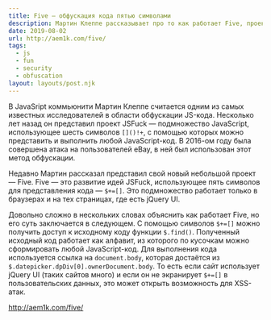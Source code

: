 ```yaml
---
title: Five — обфускация кода пятью символами
description: Мартин Клеппе рассказывает про то как работает Five, проект для обфускации кода с помощью пяти символов
date: 2019-08-02
url: http://aem1k.com/five/
tags:
  - js
  - fun
  - security
  - obfuscation
layout: layouts/post.njk
---
```

В JavaSript коммьюнити Мартин Клеппе считается одним из самых известных исследователей в области обфускации JS-кода. Несколько лет назад он представил проект JSFuck — подмножество JavaScript, использующее шесть символов `[]()!+`, с помощью которых можно представить и выполнить любой JavaScript-код. В 2016-ом году была совершена атака на пользователей eBay, в ней был использован этот метод обфускации.

Недавно Мартин рассказал представил свой новый небольшой проект — Five. Five — это развитие идей JSFuck, использующее пять символов для представления кода — `$+=[]`. Это подмножество работает только в браузерах и на тех страницах, где есть jQuery UI.

Довольно сложно в нескольких словах объяснить как работает Five, но его суть заключается в следующем. С помощью символов `$+=[]` можно получить доступ к исходному коду функции `$.find()`. Полученный исходный код работает как алфавит, из которого по кусочкам можно сформировать любой JavaScript-код. Для выполнения кода используется ссылка на `document.body`, которая достаётся из `$.datepicker.dpDiv[0].ownerDocument.body`. То есть если сайт использует jQuery UI (таких сайтов много) и если он не экранирует `$+=[]` в пользовательских данных, это может открыть возможность для XSS-атак.

http://aem1k.com/five/
